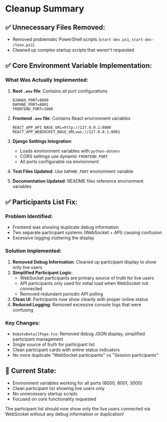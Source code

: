 # Cleanup Summary

## ✅ Unnecessary Files Removed:
- Removed problematic PowerShell scripts (`start-dev.ps1`, `start-dev-clean.ps1`)
- Cleaned up complex startup scripts that weren't requested

## ✅ Core Environment Variable Implementation:

### **What Was Actually Implemented:**
1. **Root `.env` file**: Contains all port configurations
   ```
   DJANGO_PORT=8000
   DAPHNE_PORT=8001
   FRONTEND_PORT=3000
   ```

2. **Frontend `.env` file**: Contains React environment variables
   ```
   REACT_APP_API_BASE_URL=http://127.0.0.1:8000
   REACT_APP_WEBSOCKET_BASE_URL=ws://127.0.0.1:8001
   ```

3. **Django Settings Integration**: 
   - Loads environment variables with `python-dotenv`
   - CORS settings use dynamic `FRONTEND_PORT`
   - All ports configurable via environment

4. **Test Files Updated**: Use `DAPHNE_PORT` environment variable
5. **Documentation Updated**: README files reference environment variables

## ✅ Participants List Fix:

### **Problem Identified:**
- Frontend was showing duplicate debug information
- Two separate participant systems (WebSocket + API) causing confusion
- Excessive logging cluttering the display

### **Solution Implemented:**
1. **Removed Debug Information**: Cleaned up participant display to show only live users
2. **Simplified Participant Logic**: 
   - WebSocket participants are primary source of truth for live users
   - API participants only used for initial load when WebSocket not connected
   - Removed redundant periodic API polling
3. **Clean UI**: Participants now show cleanly with proper online status
4. **Reduced Logging**: Removed excessive console logs that were confusing

### **Key Changes:**
- `DebateDetailPage.tsx`: Removed debug JSON display, simplified participant management
- Single source of truth for participant list
- Clean participant cards with online status indicators
- No more duplicate "WebSocket participants" vs "Session participants"

## 🎯 **Current State:**
- Environment variables working for all ports (8000, 8001, 3000)
- Clean participant list showing live users only
- No unnecessary startup scripts
- Focused on core functionality requested

The participant list should now show only the live users connected via WebSocket without any debug information or duplication!
